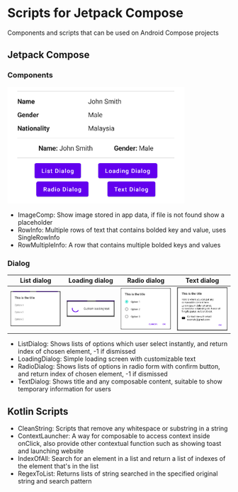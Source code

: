 # Scripts for Jetpack Compose


Components and scripts that can be used on Android Compose projects

## Jetpack Compose

### Components

<img src="/img/main-screen.png" alt="Main screen" width=400/>

* ImageComp: Show image stored in app data, if file is not found show a placeholder
* RowInfo: Multiple rows of text that contains bolded key and value, uses SingleRowInfo
* RowMultipleInfo: A row that contains multiple bolded keys and values

### Dialog
| List dialog | Loading dialog | Radio dialog | Text dialog |
|------------|-------------|-------------|-------------|
|![List dialog](/img/list-dialog.png)|![Loading dialog](/img/loading-dialog.png)|![Radio dialog](/img/radio-dialog.png)|![Text dialog](/img/text-dialog.png)|

* ListDialog: Shows lists of options which user select instantly, and return index of chosen element, -1 if dismissed
* LoadingDialog: Simple loading screen with customizable text
* RadioDialog: Shows lists of options in radio form with confirm button, and return index of chosen element, -1 if dismissed
* TextDialog: Shows title and any composable content, suitable to show temporary information for users

## Kotlin Scripts
* CleanString: Scripts that remove any whitespace or substring in a string
* ContextLauncher: A way for composable to access context inside onClick, also provide other contextual function such as showing toast and launching website
* IndexOfAll: Search for an element in a list and return a list of indexes of the element that's in the list
* RegexToList: Returns lists of string searched in the specified original string and search pattern

